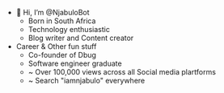 - 👋 Hi, I’m @NjabuloBot
  * Born in South Africa
  * Technology enthusiastic
  * Blog writer and Content creator
- Career & Other fun stuff
  * Co-founder of Dbug
  * Software engineer graduate
  * ~ Over 100,000 views across all Social media plartforms
  * ~ Search "iamnjabulo" everywhere

<!---
NjabuloBot/NjabuloBot is a ✨ special ✨ repository because its `README.md` (this file) appears on your GitHub profile.
You can click the Preview link to take a look at your changes.
--->
